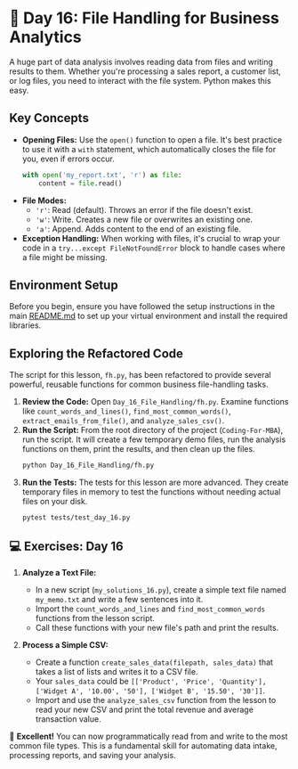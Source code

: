 # 📘 Day 16: File Handling for Business Analytics

A huge part of data analysis involves reading data from files and writing results to them. Whether you're processing a sales report, a customer list, or log files, you need to interact with the file system. Python makes this easy.

## Key Concepts

*   **Opening Files:** Use the `open()` function to open a file. It's best practice to use it with a `with` statement, which automatically closes the file for you, even if errors occur.
    ```python
    with open('my_report.txt', 'r') as file:
        content = file.read()
    ```
*   **File Modes:**
    *   `'r'`: Read (default). Throws an error if the file doesn't exist.
    *   `'w'`: Write. Creates a new file or overwrites an existing one.
    *   `'a'`: Append. Adds content to the end of an existing file.
*   **Exception Handling:** When working with files, it's crucial to wrap your code in a `try...except FileNotFoundError` block to handle cases where a file might be missing.

## Environment Setup

Before you begin, ensure you have followed the setup instructions in the main [README.md](../../README.md) to set up your virtual environment and install the required libraries.

## Exploring the Refactored Code

The script for this lesson, `fh.py`, has been refactored to provide several powerful, reusable functions for common business file-handling tasks.

1.  **Review the Code:** Open `Day_16_File_Handling/fh.py`. Examine functions like `count_words_and_lines()`, `find_most_common_words()`, `extract_emails_from_file()`, and `analyze_sales_csv()`.
2.  **Run the Script:** From the root directory of the project (`Coding-For-MBA`), run the script. It will create a few temporary demo files, run the analysis functions on them, print the results, and then clean up the files.
    ```bash
    python Day_16_File_Handling/fh.py
    ```
3.  **Run the Tests:** The tests for this lesson are more advanced. They create temporary files in memory to test the functions without needing actual files on your disk.
    ```bash
    pytest tests/test_day_16.py
    ```

## 💻 Exercises: Day 16

1.  **Analyze a Text File:**
    *   In a new script (`my_solutions_16.py`), create a simple text file named `my_memo.txt` and write a few sentences into it.
    *   Import the `count_words_and_lines` and `find_most_common_words` functions from the lesson script.
    *   Call these functions with your new file's path and print the results.

2.  **Process a Simple CSV:**
    *   Create a function `create_sales_data(filepath, sales_data)` that takes a list of lists and writes it to a CSV file.
    *   Your `sales_data` could be `[['Product', 'Price', 'Quantity'], ['Widget A', '10.00', '50'], ['Widget B', '15.50', '30']]`.
    *   Import and use the `analyze_sales_csv` function from the lesson to read your new CSV and print the total revenue and average transaction value.

🎉 **Excellent!** You can now programmatically read from and write to the most common file types. This is a fundamental skill for automating data intake, processing reports, and saving your analysis.